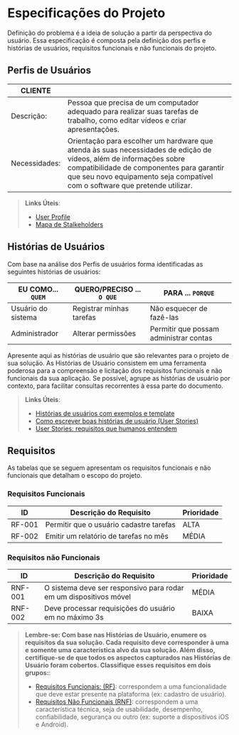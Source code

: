 # Especificações do Projeto

Definição do problema é a ideia de solução a partir da perspectiva do usuário. Essa especificação é composta pela definição dos perfis e histórias de usuários, requisitos funcionais e não funcionais do projeto.

## Perfis de Usuários

|CLIENTE|   |
|---|---|
|Descrição:  | Pessoa que precisa de um computador adequado para realizar suas tarefas de trabalho, como editar vídeos e criar apresentações.
|Necessidades:| Orientação para escolher um hardware que atenda às suas necessidades de edição de vídeos, além de informações sobre compatibilidade de componentes para garantir que seu novo equipamento seja compatível com o software que pretende utilizar.|:


> **Links Úteis**:
> - [User Profile](https://brasil.uxdesign.cc/user-profile-proto-persona-and-persona-whats-the-difference-6c4a0a55fbd4)
> - [Mapa de Stalkeholders](https://www.racecomunicacao.com.br/blog/como-fazer-o-mapeamento-de-stakeholders/)
>
## Histórias de Usuários

Com base na análise dos Perfis de usuários forma identificadas as seguintes histórias de usuários:

|EU COMO... `QUEM`| QUERO/PRECISO ... `O QUE` |PARA ... `PORQUE`                 |
|--------------------|------------------------------------|----------------------------------------|
|Usuário do sistema  | Registrar minhas tarefas           | Não esquecer de fazê-las               |
|Administrador       | Alterar permissões                 | Permitir que possam administrar contas |

Apresente aqui as histórias de usuário que são relevantes para o projeto de sua solução. As Histórias de Usuário consistem em uma ferramenta poderosa para a compreensão e licitação dos requisitos funcionais e não funcionais da sua aplicação. Se possível, agrupe as histórias de usuário por contexto, para facilitar consultas recorrentes à essa parte do documento.

> **Links Úteis**:
> - [Histórias de usuários com exemplos e template](https://www.atlassian.com/br/agile/project-management/user-stories)
> - [Como escrever boas histórias de usuário (User Stories)](https://medium.com/vertice/como-escrever-boas-users-stories-hist%C3%B3rias-de-usu%C3%A1rios-b29c75043fac)
> - [User Stories: requisitos que humanos entendem](https://www.luiztools.com.br/post/user-stories-descricao-de-requisitos-que-humanos-entendem/)

## Requisitos

As tabelas que se seguem apresentam os requisitos funcionais e não funcionais que detalham o escopo do projeto.

### Requisitos Funcionais

|ID    | Descrição do Requisito  | Prioridade |
|------|-----------------------------------------|----|
|RF-001| Permitir que o usuário cadastre tarefas | ALTA | 
|RF-002| Emitir um relatório de tarefas no mês   | MÉDIA |


### Requisitos não Funcionais

|ID     | Descrição do Requisito  |Prioridade |
|-------|-------------------------|----|
|RNF-001| O sistema deve ser responsivo para rodar em um dispositivos móvel | MÉDIA | 
|RNF-002| Deve processar requisições do usuário em no máximo 3s |  BAIXA | 


> **Lembre-se: Com base nas Histórias de Usuário, enumere os requisitos da sua solução. Cada requisito deve corresponder à uma e somente uma característica alvo da sua solução. Além disso, certifique-se de que todos os aspectos capturados nas Histórias de Usuário foram cobertos. Classifique esses requisitos em dois grupos:**:
> - [Requisitos Funcionais:  (RF)](https://pt.wikipedia.org/wiki/Requisito_funcional): correspondem a uma funcionalidade que deve estar presente na plataforma (ex: cadastro de usuário).
> - [Requisitos Não Funcionais   (RNF)](https://pt.wikipedia.org/wiki/Requisito_n%C3%A3o_funcional): correspondem a uma característica técnica, seja de usabilidade, desempenho, confiabilidade, segurança ou outro (ex: suporte a dispositivos iOS e Android).
